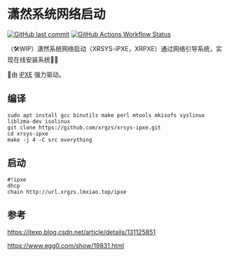 # 潇然系统网络启动

[![GitHub last commit](https://img.shields.io/github/last-commit/xrgzs/xrsys-ipxe?label=%E4%B8%8A%E6%AC%A1%E6%8F%90%E4%BA%A4)](https://github.com/xrgzs/xrsys-ipxe/commits)
[![GitHub Actions Workflow Status](https://img.shields.io/github/actions/workflow/status/xrgzs/xrsys-ipxe/build.yml?label=CI%E6%9E%84%E5%BB%BA)](https://github.com/xrgzs/xrsys-ipxe/actions)

（🛠️WIP）潇然系统网络启动（XRSYS-iPXE，XRPXE）通过网络引导系统，实现在线安装系统🌟🚀

🫡由 [iPXE](https://ipxe.org/) 强力驱动。

## 编译

```shell
sudo apt install gcc binutils make perl mtools mkisofs syslinux liblzma-dev isolinux
git clone https://github.com/xrgzs/xrsys-ipxe.git
cd xrsys-ipxe
make -j 4 -C src everything
```

## 启动

```shell
#!ipxe
dhcp
chain http://url.xrgzs.lmxiao.top/ipxe
```

## 参考

<https://itexp.blog.csdn.net/article/details/131125851>

<https://www.egg0.com/show/19831.html>
